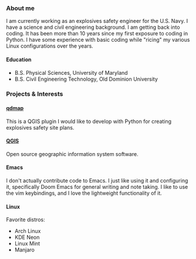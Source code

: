 ### About me

I am currently working as an explosives safety engineer for the U.S. Navy.  I have a science and civil engineering background.  I am getting back into coding.  It has been more than 10 years since my first exposure to coding in Python.  I have some experience with basic coding while "ricing" my various Linux configurations over the years.  
#### Education

- B.S. Physical Sciences, University of Maryland 
- B.S. Civil Engineering Technology, Old Dominion University

### Projects & Interests

#### [qdmap](https://josh-spatial.github.io/qdmap/)

This is a QGIS plugin I would like to develop with Python for creating explosives safety site plans.

#### [QGIS](https://qgis.org/en/site/)

Open source geographic information system software.

#### Emacs 

I don't actually contribute code to Emacs.  I just like using it and configuring it, specifically Doom Emacs for general writing and note taking.  I like to use the vim keybindings, and I love the lightweight functionality of it.

#### Linux
Favorite distros:
- Arch Linux
- KDE Neon
- Linux Mint
- Manjaro

